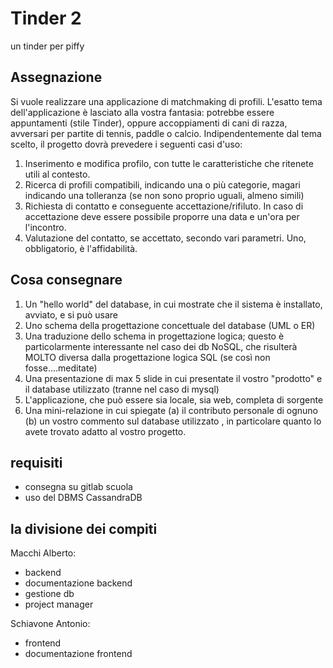 # Tinder 2
 un tinder per piffy

## Assegnazione 
Si vuole realizzare una applicazione di matchmaking di profili. L'esatto tema dell'applicazione è lasciato alla vostra fantasia: potrebbe essere appuntamenti (stile Tinder), oppure accoppiamenti di cani di razza, avversari per partite di tennis, paddle o calcio. Indipendentemente dal tema scelto, il progetto dovrà prevedere i seguenti casi d'uso: 

1. Inserimento e modifica profilo, con tutte le caratteristiche che ritenete utili al contesto. 
2. Ricerca di profili compatibili, indicando una o più categorie, magari indicando una tolleranza (se non sono proprio uguali, almeno simili)
3. Richiesta di contatto e conseguente accettazione/rifiluto.  In caso di accettazione deve essere possibile proporre una data e un'ora per l'incontro.
4. Valutazione del contatto, se accettato, secondo vari parametri. Uno, obbligatorio, è l'affidabilità. 



## Cosa consegnare

1. Un "hello world" del database, in cui mostrate che il sistema è installato, avviato, e si può usare
2. Uno schema della progettazione concettuale del database (UML o ER)
3. Una traduzione dello schema in progettazione logica; questo è particolarmente interessante nel caso dei db NoSQL, che risulterà MOLTO diversa dalla progettazione logica SQL (se così non fosse....meditate)
4. Una presentazione di max 5 slide in cui presentate il vostro "prodotto" e il database utilizzato (tranne nel caso di mysql)
5. L'applicazione, che può essere sia locale, sia web, completa di sorgente
6. Una mini-relazione in cui spiegate (a) il contributo personale di ognuno (b) un vostro commento sul database utilizzato , in particolare quanto lo avete trovato adatto al vostro progetto. 
    
    
## requisiti
- consegna su gitlab scuola
- uso del DBMS CassandraDB

## la divisione dei compiti
Macchi Alberto:
- backend
- documentazione backend 
- gestione db
- project manager

Schiavone Antonio:
- frontend
- documentazione frontend 
